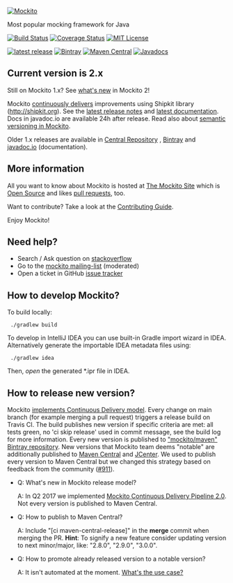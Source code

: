 <a href="http://site.mockito.org">
<img src="https://raw.githubusercontent.com/mockito/mockito/release/2.x/src/javadoc/org/mockito/logo.png"
     srcset="https://raw.githubusercontent.com/mockito/mockito/mockito/release/2.x/src/javadoc/org/mockito/logo@2x.png 2x"
     alt="Mockito" />
</a>

Most popular mocking framework for Java

[![Build Status](https://travis-ci.org/mockito/mockito.svg?branch=release/2.x)](https://travis-ci.org/mockito/mockito) [![Coverage Status](https://img.shields.io/codecov/c/github/mockito/mockito.svg)](https://codecov.io/github/mockito/mockito) [![MIT License](http://img.shields.io/badge/license-MIT-green.svg) ](https://github.com/mockito/mockito/blob/release/2.x/LICENSE)

[![latest release](https://img.shields.io/badge/release%20notes-2.x-yellow.svg)](https://github.com/mockito/mockito/blob/release/2.x/doc/release-notes/official.md)
[![Bintray](https://api.bintray.com/packages/mockito/maven/mockito-development/images/download.svg)](https://bintray.com/mockito/maven)
[![Maven Central](https://img.shields.io/maven-central/v/org.mockito/mockito-core.svg)](http://search.maven.org/#search%7Cgav%7C1%7Cg%3A%22org.mockito%22%20AND%20a%3A%22mockito-core%22)
[![Javadocs](http://www.javadoc.io/badge/org.mockito/mockito-core.svg?color=red)](http://www.javadoc.io/doc/org.mockito/mockito-core)


## Current version is 2.x
Still on Mockito 1.x? See [what's new](https://github.com/mockito/mockito/wiki/What%27s-new-in-Mockito-2) in Mockito 2!

Mockito [continuously delivers](https://github.com/mockito/mockito/wiki/Continuous-Delivery-Overview) improvements using Shipkit library (http://shipkit.org). See the [latest release notes](https://github.com/mockito/mockito/blob/release/2.x/doc/release-notes/official.md) and [latest documentation](http://javadoc.io/page/org.mockito/mockito-core/2/org/mockito/Mockito.html). Docs in javadoc.io are available 24h after release. Read also about [semantic versioning in Mockito](https://github.com/mockito/mockito/wiki/Semantic-Versioning).

Older 1.x releases are available in
[Central Repository](http://search.maven.org/#artifactdetails|org.mockito|mockito-core|1.10.19|jar)
, [Bintray](https://bintray.com/mockito/maven/mockito/1.10.19/view)
and [javadoc.io](http://javadoc.io/page/org.mockito/mockito-core/1.10.19/org/mockito/Mockito.html) (documentation).

## More information

All you want to know about Mockito is hosted at [The Mockito Site](http://site.mockito.org) which is [Open Source](https://github.com/mockito/mockito.github.io) and likes [pull requests](https://github.com/mockito/mockito.github.io/pulls), too.

Want to contribute? Take a look at the [Contributing Guide](https://github.com/mockito/mockito/blob/release/2.x/.github/CONTRIBUTING.md).

Enjoy Mockito!

## Need help?

* Search / Ask question on [stackoverflow](http://stackoverflow.com/questions/tagged/mockito)
* Go to the [mockito mailing-list](http://groups.google.com/group/mockito) (moderated)
* Open a ticket in GitHub [issue tracker](https://github.com/mockito/mockito/issues)

## How to develop Mockito?

To build locally:

     ./gradlew build

To develop in IntelliJ IDEA you can use built-in Gradle import wizard in IDEA.
Alternatively generate the importable IDEA metadata files using:

     ./gradlew idea

Then, _open_ the generated *.ipr file in IDEA.

## How to release new version?

Mockito [implements Continuous Delivery model](https://github.com/mockito/mockito/wiki/Continuous-Delivery-Overview).
Every change on main branch (for example merging a pull request) triggers a release build on Travis CI.
The build publishes new version if specific criteria are met: all tests green, no 'ci skip release' used in commit message, see the build log for more information.
Every new version is published to ["mockito/maven" Bintray repository](https://bintray.com/mockito/maven).
New versions that Mockito team deems "notable" are additionally published to [Maven Central](http://search.maven.org/#search%7Cga%7C1%7Cg%3A%22org.mockito%22) and [JCenter](https://bintray.com/bintray/jcenter).
We used to publish every version to Maven Central but we changed this strategy based on feedback from the community ([#911](https://github.com/mockito/mockito/issues/911)).

* Q: What's new in Mockito release model?

  A: In Q2 2017 we implemented [Mockito Continuous Delivery Pipeline 2.0](https://github.com/mockito/mockito/issues/911).
  Not every version is published to Maven Central.

* Q: How to publish to Maven Central?

  A: Include "[ci maven-central-release]" in the **merge** commit when merging the PR.
  **Hint**: To signify a new feature consider updating version to next minor/major, like: "2.8.0", "2.9.0", "3.0.0".

* Q: How to promote already released version to a notable version?

  A: It isn't automated at the moment. [What's the use case?](https://github.com/mockito/mockito/issues/911)
